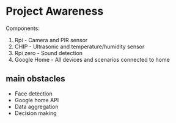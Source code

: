Project Awareness
=================

Components:
1. Rpi - Camera and PIR sensor
2. CHIP - Ultrasonic and temperature/humidity sensor
3. Rpi zero - Sound detection
4. Google Home - All devices and scenarios connected to home

main obstacles
--------------

- Face detection
- Google home API
- Data aggregation
- Decision making